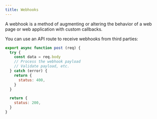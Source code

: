 ```yaml
---
title: Webhooks
---
```


A webhook is a method of augmenting or altering the behavior of a web page or web application with custom callbacks.

You can use an API route to receive webhooks from third parties:

<doc-code filename="app/api/webhook.mjs">

```javascript
export async function post (req) {
  try {
    const data = req.body
    // Process the webhook payload
    // Validate payload, etc.
  } catch (error) {
    return {
      status: 400,
    }
  }

  return {
    status: 200,
  }
}
```

</doc-code>
